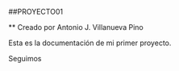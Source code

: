 ##PROYECTO01

** Creado por Antonio J. Villanueva Pino

Esta es la documentación de mi primer proyecto.

Seguimos